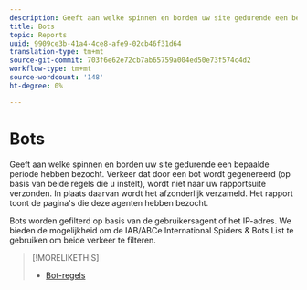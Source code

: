 ```yaml
---
description: Geeft aan welke spinnen en borden uw site gedurende een bepaalde periode hebben bezocht. Verkeer dat door een bot wordt gegenereerd (op basis van beide regels die u instelt), wordt niet naar uw rapportsuite verzonden. In plaats daarvan wordt het afzonderlijk verzameld. Het rapport toont de pagina's die deze agenten hebben bezocht.
title: Bots
topic: Reports
uuid: 9909ce3b-41a4-4ce8-afe9-02cb46f31d64
translation-type: tm+mt
source-git-commit: 703f6e62e72cb7ab65759a004ed50e73f574c4d2
workflow-type: tm+mt
source-wordcount: '148'
ht-degree: 0%

---
```



# Bots

Geeft aan welke spinnen en borden uw site gedurende een bepaalde periode hebben bezocht. Verkeer dat door een bot wordt gegenereerd (op basis van beide regels die u instelt), wordt niet naar uw rapportsuite verzonden. In plaats daarvan wordt het afzonderlijk verzameld. Het rapport toont de pagina&#39;s die deze agenten hebben bezocht.

Bots worden gefilterd op basis van de gebruikersagent of het IP-adres. We bieden de mogelijkheid om de IAB/ABCe International Spiders &amp; Bots List te gebruiken om beide verkeer te filteren.

>[!MORELIKETHIS]
>
>* [Bot-regels](https://docs.adobe.com/content/help/en/analytics/admin/admin-tools/bot-removal/bot-rules.html)


